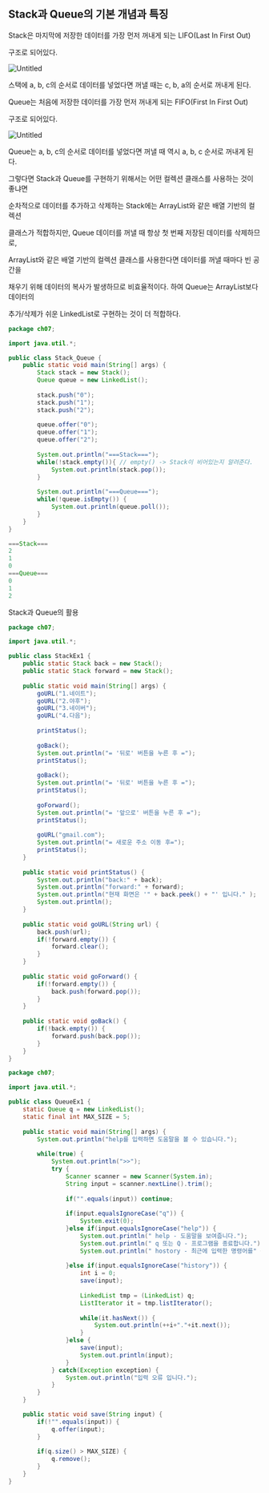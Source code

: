## Stack과 Queue의 기본 개념과 특징

Stack은 마지막에 저장한 데이터를 가장 먼저 꺼내게 되는 LIFO(Last In First Out)

구조로 되어있다.

![Untitled](https://prod-files-secure.s3.us-west-2.amazonaws.com/ea204791-94b0-4594-95e9-37705edf8245/75a86973-833f-4d30-a670-072e98a2ee6a/Untitled.png)

스택에 a, b, c의 순서로 데이터를 넣었다면 꺼낼 때는 c, b, a의 순서로 꺼내게 된다.

Queue는 처음에 저장한 데이터를 가장 먼저 꺼내게 되는 FIFO(First In First Out)

구조로 되어있다.

![Untitled](https://prod-files-secure.s3.us-west-2.amazonaws.com/ea204791-94b0-4594-95e9-37705edf8245/ebc1eae9-b447-4eb6-8a6b-98641c79eabf/Untitled.png)

Queue는 a, b, c의 순서로 데이터를 넣었다면 꺼낼 때 역시 a, b, c 순서로 꺼내게 된다.

그렇다면 Stack과 Queue를 구현하기 위해서는 어떤 컬렉션 클래스를 사용하는 것이 좋냐면

순차적으로 데이터를 추가하고 삭제하는 Stack에는 ArrayList와 같은 배열 기반의 컬렉션

클래스가 적합하지만, Queue 데이터를 꺼낼 때 항상 첫 번째 저장된 데이터를 삭제하므로,

ArrayList와 같은 배열 기반의 컬렉션 클래스를 사용한다면 데이터를 꺼낼 때마다 빈 공간을

채우기 위해 데이터의 복사가 발생하므로 비효율적이다. 하여 Queue는 ArrayList보다 데이터의

추가/삭제가 쉬운 LinkedList로 구현하는 것이 더 적합하다.

```java
package ch07;

import java.util.*;

public class Stack_Queue {
	public static void main(String[] args) {
		Stack stack = new Stack();
		Queue queue = new LinkedList();
		
		stack.push("0");
		stack.push("1");
		stack.push("2");
		
		queue.offer("0");
		queue.offer("1");
		queue.offer("2");
		
		System.out.println("===Stack===");
		while(!stack.empty()){ // empty() -> Stack이 비어있는지 알려준다.
			System.out.println(stack.pop());
		}
		
		System.out.println("===Queue===");
		while(!queue.isEmpty()) {
			System.out.println(queue.poll());
		}
	}
}
```

```java
===Stack===
2
1
0
===Queue===
0
1
2
```

Stack과 Queue의 활용

```java
package ch07;

import java.util.*;

public class StackEx1 {
	public static Stack back = new Stack();
	public static Stack forward = new Stack();
	
	public static void main(String[] args) {
		goURL("1.네이트");
		goURL("2.야후");
		goURL("3.네이버");
		goURL("4.다음");
		
		printStatus();
		
		goBack();
		System.out.println("= '뒤로' 버튼을 누른 후 =");
		printStatus();
		
		goBack();
		System.out.println("= '뒤로' 버튼을 누른 후 =");
		printStatus();
		
		goForward();
		System.out.println("= '앞으로' 버튼을 누른 후 =");
		printStatus();
		
		goURL("gmail.com");
		System.out.println("= 새로운 주소 이동 후=");
		printStatus();
	}
	
	public static void printStatus() {
		System.out.println("back:" + back);
		System.out.println("forward:" + forward);
		System.out.println("현재 화면은 '" + back.peek() + "' 입니다." );
		System.out.println();
	}
	
	public static void goURL(String url) {
		back.push(url);
		if(!forward.empty()) {
			forward.clear();
		}
	}
	
	public static void goForward() {
		if(!forward.empty()) {
			back.push(forward.pop());
		}
	}
	
	public static void goBack() {
		if(!back.empty()) {
			forward.push(back.pop());
		}
	}
}
```

```java
package ch07;

import java.util.*;

public class QueueEx1 {
	static Queue q = new LinkedList();
	static final int MAX_SIZE = 5;
	
	public static void main(String[] args) {
		System.out.println("help를 입력하면 도움말을 볼 수 있습니다.");
		
		while(true) {
			System.out.println(">>");
			try {
				Scanner scanner = new Scanner(System.in);
				String input = scanner.nextLine().trim();
				
				if("".equals(input)) continue;
				
				if(input.equalsIgnoreCase("q")) {
					System.exit(0);
				}else if(input.equalsIgnoreCase("help")) {
					System.out.println(" help - 도움말을 보여줍니다.");
					System.out.println(" q 또는 Q - 프로그램을 종료합니다.");
					System.out.println(" hostory - 최근에 입력한 명령어를" + MAX_SIZE + "개 보여줍니다.");
					
				}else if(input.equalsIgnoreCase("history")) {
					int i = 0;
					save(input);
					
					LinkedList tmp = (LinkedList) q;
					ListIterator it = tmp.listIterator();
					
					while(it.hasNext()) {
						System.out.println(++i+"."+it.next());
					}
				}else {
					save(input);
					System.out.println(input);
				} 
			} catch(Exception exception) {
				System.out.println("입력 오류 입니다.");
			}
		}
	}

	public static void save(String input) {
		if(!"".equals(input)) {
			q.offer(input);
		}
		
		if(q.size() > MAX_SIZE) {
			q.remove();
		}
	}
}

```

